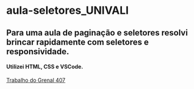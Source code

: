 # aula-seletores_UNIVALI

## Para uma aula de paginação e seletores resolvi brincar rapidamente com seletores e responsividade.

#### Utilizei HTML, CSS e VSCode.

<a target="_blank" href="https://paulofsnunes.github.io/aula-seletores_UNIVALI/">Trabalho do Grenal 407</a>
